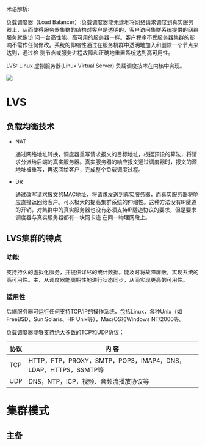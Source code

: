 术语解析:

负载调度器（Load Balancer）:负载调度器能无缝地将网络请求调度到真实服务器上，从而使得服务器集群的结构对客户是透明的，客户访问集群系统提供的网络服务就像访 问一台高性能、高可用的服务器一样。客户程序不受服务器集群的影响不需作任何修改。系统的伸缩性通过在服务机群中透明地加入和删除一个节点来达到，通过检 测节点或服务进程故障和正确地重置系统达到高可用性。

LVS:  Linux 虚拟服务器(Linux Virtual Server) 负载调度技术在内核中实现。

![](http://linuxvirtualserver.org/zh/lvs1/2.jpg)

# LVS

##  负载均衡技术

* NAT

  通过网络地址转换，调度器重写请求报文的目标地址，根据预设的算法，将请求分派给后端的真实服务器。真实服务器的响应报文通过调度器时，报文的源地址被重写，再返回给客户，完成整个负载调度过程。

* DR

  通过改写请求报文的MAC地址，将请求发送到真实服务器，而真实服务器将响应直接返回给客户。可以极大的提高集群系统的伸缩性。这种方法没有IP隧道的开销，对集群中的真实服务器也没有必须支持IP隧道协议的要求，但是要求调度器与真实服务器都有一块网卡连 在同一物理网段上。 

## LVS集群的特点

### 功能

支持持久的虚拟化服务，并提供详尽的统计数据。能及时将故障屏蔽，实现系统的高可用性。主、从调度器能周期性地进行状态同步，从而实现更高的可用性。

### 适用性

后端服务器可运行任何支持TCP/IP的操作系统，包括Linux，各种Unix（如FreeBSD、Sun Solaris、HP Unix等），Mac/OS和Windows NT/2000等。

负载调度器能够支持绝大多数的TCP和UDP协议：

| 协议 | 内 容                                                        |
| ---- | ------------------------------------------------------------ |
| TCP  | HTTP，FTP，PROXY，SMTP，POP3，IMAP4，DNS，LDAP，HTTPS，SSMTP等 |
| UDP  | DNS，NTP，ICP，视频、音频流播放协议等                        |

# 集群模式

## 主备

